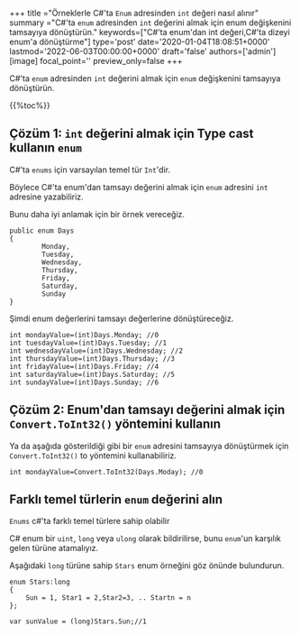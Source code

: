 +++
title   ="Örneklerle C#'ta `Enum` adresinden `int` değeri nasıl alınır"
summary ="C#'ta `enum` adresinden `int` değerini almak için enum değişkenini tamsayıya dönüştürün."
keywords=["C#'ta enum'dan int değeri,C#'ta dizeyi enum'a dönüştürme"]
type='post'
date='2020-01-04T18:08:51+0000'
lastmod='2022-06-03T00:00:00+0000'
draft='false'
authors=['admin']
[image]
focal_point=''
preview_only=false
+++

C#'ta `enum` adresinden `int` değerini almak için `enum` değişkenini tamsayıya dönüştürün.

{{%toc%}}

## Çözüm 1: `int` değerini almak için Type cast kullanın `enum`

C#'ta `enums` için varsayılan temel tür `Int`'dir.

Böylece C#'ta enum'dan tamsayı değerini almak için `enum` adresini `int` adresine yazabiliriz.

Bunu daha iyi anlamak için bir örnek vereceğiz.

```
public enum Days
{
        Monday,  
        Tuesday,  
        Wednesday,  
        Thursday,  
        Friday,  
        Saturday,  
        Sunday
}
```

Şimdi enum değerlerini tamsayı değerlerine dönüştüreceğiz.

```
int mondayValue=(int)Days.Monday; //0
int tuesdayValue=(int)Days.Tuesday; //1
int wednesdayValue=(int)Days.Wednesday; //2
int thursdayValue=(int)Days.Thursday; //3
int fridayValue=(int)Days.Friday; //4
int saturdayValue=(int)Days.Saturday; //5
int sundayValue=(int)Days.Sunday; //6
```

## Çözüm 2: Enum'dan tamsayı değerini almak için `Convert.ToInt32()` yöntemini kullanın

Ya da aşağıda gösterildiği gibi bir `enum` adresini tamsayıya dönüştürmek için `Convert.ToInt32()` to yöntemini kullanabiliriz.

```
int mondayValue=Convert.ToInt32(Days.Moday); //0

```

## Farklı temel türlerin `enum` değerini alın

`Enums` c#'ta farklı temel türlere sahip olabilir 

C# enum bir `uint`, `long` veya `ulong` olarak bildirilirse, bunu `enum`'un karşılık gelen türüne atamalıyız.

Aşağıdaki `long` türüne sahip `Stars` enum örneğini göz önünde bulundurun.

```
enum Stars:long 
{
    Sun = 1, Star1 = 2,Star2=3, .. Startn = n
};

var sunValue = (long)Stars.Sun;//1
```